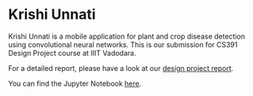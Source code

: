 # Krishi Unnati
Krishi Unnati is a mobile application for plant and crop disease detection using convolutional neural networks. This is our submission for CS391 Design Project course at IIIT Vadodara.

For a detailed report, please have a look at our [design project report](https://github.com/prateek-senapati/krishi-unnati/blob/main/CS391_Design_Project_Report_Krishi_Unnati.pdf).

You can find the Jupyter Notebook [here](https://github.com/prateek-senapati/krishi-unnati/blob/main/Krishi_Unnati.ipynb).
